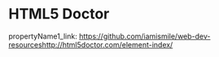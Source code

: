 # HTML5 Doctor

propertyName1_link: https://github.com/iamismile/web-dev-resourceshttp://html5doctor.com/element-index/